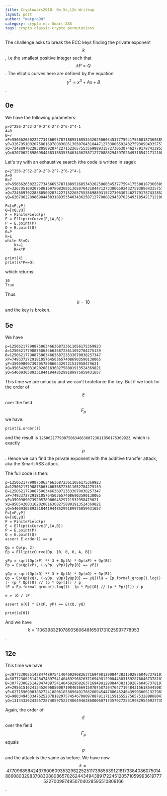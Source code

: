 ```yaml
---
title: Cryptowars2018- 0e,5e,12e Writeup
layout: post
author: "matpro98"
category: crypto ecc Smart-ASS
tags: crypto classic-crypto permutations
---
```


The challenge asks to break the ECC keys finding the private exponent $$k$$, i.e the smallest positive integer such that $$kP=Q$$. The elliptic curves here are defined by the equation $$y^2=x^3+Ax+B$$.
## 0e
We have the following parameters:

```
p=2^256-2^32-2^9-2^8-2^7-2^6-2^4-1
A=0
B=7
xP=55066263022277343669578718895168534326250603453777594175500187360389116729240
yP=32670510020758816978083085130507043184471273380659243275938904335757337482424
xQ=72488970228380509287422715226575535698893157273063074627791787432852706183111
yQ=62070622898698443831883535403436258712770888294397026493185421712108624767191
```

Let's try with an exhaustive search (the code is written in sage):

```
p=2^256-2^32-2^9-2^8-2^7-2^6-2^4-1
A=0
B=7
xP=55066263022277343669578718895168534326250603453777594175500187360389116729240
yP=32670510020758816978083085130507043184471273380659243275938904335757337482424
xQ=72488970228380509287422715226575535698893157273063074627791787432852706183111
yQ=62070622898698443831883535403436258712770888294397026493185421712108624767191

P=[xP,yP]
Q=[xQ,yQ]
F = FiniteField(p)
E = EllipticCurve(F,[A,B])
P = E.point(P)
Q = E.point(Q)
R=P
k=1
while R!=Q:
    k+=1
    R=k*P

print(k)
print(k*P==Q)
```

which returns:

```
10
True
```

Thus $$k=10$$ and the key is broken.

## 5e

We have

```
p=12506217790875063466368723611056175369923
A=12506217790875063466368723611052784275139
B=12506217790875063466368723533070038257347
xP=7493372729181057645036574086903590138065
yP=359098907392057890604329721532958479621
xQ=9505420031620208163682758801913524369821
yQ=5460936589331844194485299189975059431657
```

This time we are unlucky and we can't bruteforce the key. But if we look for the order of $$E$$ over the field $$F_p$$ we have:

```
print(E.order())
```

and the result is `12506217790875063466368723611056175369923`, which is exactly $$p$$. Hence we can find the private exponent with the additive transfer attack, aka the Smart-ASS attack.

The full code is then:

```
p=12506217790875063466368723611056175369923
A=12506217790875063466368723611052784275139
B=12506217790875063466368723533070038257347
xP=7493372729181057645036574086903590138065
yP=359098907392057890604329721532958479621
xQ=9505420031620208163682758801913524369821
yQ=5460936589331844194485299189975059431657
P=[xP,yP]
Q=[xQ,yQ]
F = FiniteField(p)
E = EllipticCurve(F,[A,B])
P = E.point(P)
Q = E.point(Q)
assert E.order() == p

Qp = Qp(p, 2)
Ep = EllipticCurve(Qp, [0, 0, 0, A, B])

yPp = sqrt(Qp(xP) ** 3 + Qp(A) * Qp(xP) + Qp(B))
Pp = Ep(Qp(xP), (-yPp, yPp)[yPp[0] == yP])

yQp = sqrt(Qp(xQ) ** 3 + Qp(A) * Qp(xQ) + Qp(B))
Qp = Ep(Qp(xQ), (-yQp, yQp)[yQp[0] == yQ])lQ = Ep.formal_group().log()(- (p * Qp)[0] // (p * Qp)[1]) / p
lP = Ep.formal_group().log()(- (p * Pp)[0] // (p * Pp)[1]) / p

e = lQ / lP

assert e[0] * E(xP, yP) == E(xQ, yQ)

print(e[0])
```

And we have $$k=11063983210789056064816501731025997778953$$.

## 12e

This time we have

```
p=30772300251428474897541404692968263716949812908443831592876046737810737208988156271014198502145416667717788718445610314549722607794124248272637226302317
A=30772300251428474897541404692968263716949812908443831592876046737810737208988156271014198502145416667717788718445610314549722607794121899994681666878317
B=30772300251428474897541404692968263716949812908443831592876046737810737208988156271014198502145416667717788718445610314549721222720722172186131393854317
xP=29561516241345269685600719840366915070758730476477194843156185445081418419687711726455154356975229698728353175026723190494273440744152320729175746030047
yP=6271596900388272418806185389049176826094544788645246439903066132798365469828717343340379070431849309644910923054338004606592187702166087195126836872974
xQ=9803494533476252078182975745467080970879117115916552756575328888804137399672877069174914310927425369894015322041756406128521349864943085492910753608888
yQ=13144336243557287405975237486494628680060717357027253199829545937735714808116560433321436824035889516510417399701805550140250708344883560551017907939240
```

Again, the order of $$E$$ over the field $$F_p$$ equals $$p$$ and the attack is the same as before. We have now $$k=4770968584243760060935329622525117398553912181733840860750148860803298370830880865702624434943891722451205710599936197775227009974950704028595510809166$$.
